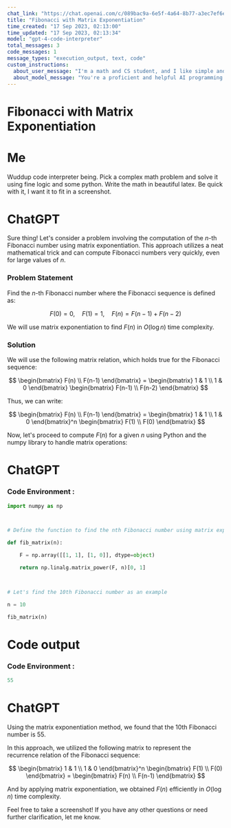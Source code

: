```yaml
---
chat_link: "https://chat.openai.com/c/089bac9a-6e5f-4a64-8b77-a3ec7ef6e58c"
title: "Fibonacci with Matrix Exponentiation"
time_created: "17 Sep 2023, 02:13:00"
time_updated: "17 Sep 2023, 02:13:34"
model: "gpt-4-code-interpreter"
total_messages: 3
code_messages: 1
message_types: "execution_output, text, code"
custom_instructions:
  about_user_message: "I'm a math and CS student, and I like simple and clever solutions."
  about_model_message: "You're a proficient and helpful AI programming and research assistant."
---
```


# Fibonacci with Matrix Exponentiation

# Me
Wuddup code interpreter being.
Pick a complex math problem and solve it using fine logic and some python.
Write the math in beautiful latex. Be quick with it, I want it to fit in a screenshot.

# ChatGPT
Sure thing! Let's consider a problem involving the computation of the $n$-th Fibonacci number using matrix exponentiation. This approach utilizes a neat mathematical trick and can compute Fibonacci numbers very quickly, even for large values of $n$.

### Problem Statement

Find the $n$-th Fibonacci number where the Fibonacci sequence is defined as:

$$
F(0) = 0, \quad F(1) = 1, \quad F(n) = F(n-1) + F(n-2)
$$

We will use matrix exponentiation to find $F(n)$ in $O(\log n)$ time complexity.

### Solution

We will use the following matrix relation, which holds true for the Fibonacci sequence:

$$
\begin{bmatrix} F(n) \\ F(n-1) \end{bmatrix} = \begin{bmatrix} 1 & 1 \\ 1 & 0 \end{bmatrix} \begin{bmatrix} F(n-1) \\ F(n-2) \end{bmatrix}
$$

Thus, we can write:

$$
\begin{bmatrix} F(n) \\ F(n-1) \end{bmatrix} = \begin{bmatrix} 1 & 1 \\ 1 & 0 \end{bmatrix}^n \begin{bmatrix} F(1) \\ F(0) \end{bmatrix}
$$

Now, let's proceed to compute $F(n)$ for a given $n$ using Python and the numpy library to handle matrix operations:

# ChatGPT
### Code Environment :
```python
import numpy as np



# Define the function to find the nth Fibonacci number using matrix exponentiation

def fib_matrix(n):

    F = np.array([[1, 1], [1, 0]], dtype=object)

    return np.linalg.matrix_power(F, n)[0, 1]



# Let's find the 10th Fibonacci number as an example

n = 10

fib_matrix(n)
```

# Code output
### Code Environment :
```python
55
```

# ChatGPT
Using the matrix exponentiation method, we found that the 10th Fibonacci number is $55$.

In this approach, we utilized the following matrix to represent the recurrence relation of the Fibonacci sequence:

$$
\begin{bmatrix} 1 & 1 \\ 1 & 0 \end{bmatrix}^n \begin{bmatrix} F(1) \\ F(0) \end{bmatrix} = \begin{bmatrix} F(n) \\ F(n-1) \end{bmatrix}
$$

And by applying matrix exponentiation, we obtained $F(n)$ efficiently in $O(\log n)$ time complexity.

Feel free to take a screenshot! If you have any other questions or need further clarification, let me know.


